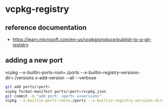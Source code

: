 # vcpkg-registry

## reference documentation

- https://learn.microsoft.com/en-us/vcpkg/produce/publish-to-a-git-registry

## adding a new port


vcpkg --x-builtin-ports-root=./ports --x-builtin-registry-versions-dir=./versions x-add-version --all --verbose

```bash
git add ports/<port>
vcpkg format-manifest ports/<port>/vcpkg.json
git commit -m "add port: <port> v<version>"
vcpkg --x-builtin-ports-root=./ports --x-builtin-registry-versions-dir=./versions --verbose x-add-version <port>
```